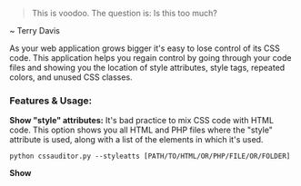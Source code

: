
>This is voodoo. The question is: Is this too much?

~ Terry Davis

As your web application grows bigger it's easy to lose control of its CSS code. This application helps you regain control by going through your code files and showing you the location of style attributes, style tags, repeated colors, and unused CSS classes.

### Features & Usage:

**Show "style" attributes:** It's bad practice to mix CSS code with HTML code. This option shows you all HTML and PHP files where the "style" attribute is used, along with a list of the elements in which it's used.
```
python cssauditor.py --styleatts [PATH/TO/HTML/OR/PHP/FILE/OR/FOLDER]
```


**Show <style> tags:** Using style tags isn't as problematic as using style attributes, but you still need at least to keep track of CSS code defined that way. This option shows you all HTML and PHP files in which the style tag is used.
```
python cssauditor.py --styletags [PATH/TO/HTML/OR/PHP/FILE/OR/FOLDER]
```


**Show Repeated colors:** CSS colors which are repeatedly used should be placed inside variables. This option shows you repeated colors and their occurence frequency. 
```
python cssauditor.py --colors [PATH/TO/CSS/FILE/OR/FOLDER]
```


**Show unused classes:** A common problem is that classes defined in CSS files sometimes end up being unused in HTML/PHP files. This option shows you the paths of CSS files that contain unused classes, along with the names of those classes.
```
python cssauditor.py --unused [PATH/TO/CSS/FILE/OR/FOLDER] [PATH/TO/HTML/OR/PHP/FILE/OR/FOLDER]
```

### Notes:

1- HTML/PHP folders are searched recursively. CSS folders are NOT searched recursively.

2- Don't forget to put the path in double quotes if it contains spaces.

### Status:

This Python application, while useful, is meant as a prototype for an application which I will write in C. The reason is that Python is relatively slow, and performance is crucial in an application of this type.

As a result, I haven't put as much effort as I could have into testing, refactoring, and optimization. And I also don't plan to add more features. 
